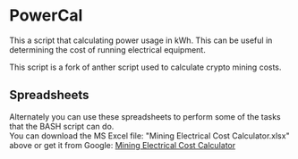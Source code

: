 # PowerCal
This a script that calculating power usage in kWh. This can be useful in determining the cost of running electrical equipment.

This script is a fork of anther script used to calculate crypto mining costs.

## Spreadsheets 
Alternately you can use these spreadsheets to perform some of the tasks that the BASH script can do. <br />
You can download the MS Excel file: "Mining Electrical Cost Calculator.xlsx" above or get it from Google: 
 [Mining Electrical Cost Calculator](https://docs.google.com/spreadsheets/d/1plxWUAAweZSOsJHLXY9cuXXAlel1WzkKGx9mYqDjVzM/edit?usp=sharing)
